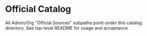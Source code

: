 # Official Catalog

All Admin/Org "Official Sources" subpaths point under this catalog directory.
See top-level README for usage and acceptance.
